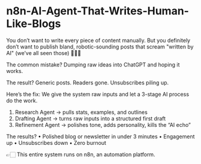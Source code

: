 # n8n-AI-Agent-That-Writes-Human-Like-Blogs
You don’t want to write every piece of content manually. 
But you definitely don’t want to publish bland, robotic-sounding posts that scream "written by AI" (we’ve all seen those) 🤦🏻‍♀️

The common mistake? 
Dumping raw ideas into ChatGPT and hoping it works.

The result? 
Generic posts. Readers gone. Unsubscribes piling up.

Here’s the fix: 
We give the system raw inputs and let a 3-stage AI process do the work.

1. Research Agent → pulls stats, examples, and outlines 
2. Drafting Agent → turns raw inputs into a structured first draft 
3. Refinement Agent → polishes tone, adds personality, kills the “AI echo”

The results? 
• Polished blog or newsletter in under 3 minutes 
• Engagement up 
• Unsubscribes down 
• Zero burnout 

👉🏻 This entire system runs on n8n, an automation platform. 
